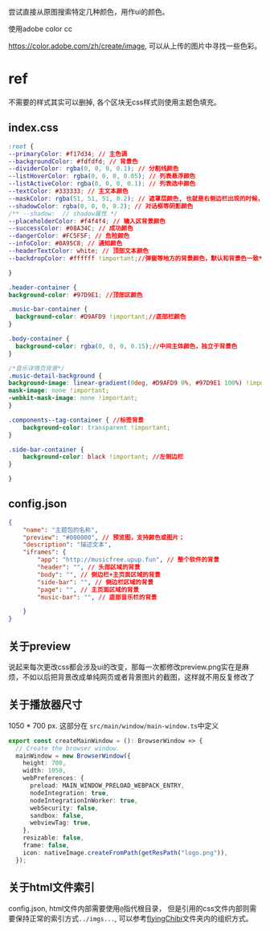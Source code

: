 尝试直接从原图搜索特定几种颜色，用作ui的颜色。

使用adobe color cc

https://color.adobe.com/zh/create/image, 可以从上传的图片中寻找一些色彩。

# ref

不需要的样式其实可以删掉, 各个区块无css样式则使用主题色填充。

## index.css
```css
:root {
--primaryColor: #f17d34; // 主色调
--backgroundColor: #fdfdfd; // 背景色
--dividerColor: rgba(0, 0, 0, 0.1); // 分割线颜色
--listHoverColor: rgba(0, 0, 0, 0.05); // 列表悬浮颜色
--listActiveColor: rgba(0, 0, 0, 0.1); // 列表选中颜色
--textColor: #333333; // 主文本颜色
--maskColor: rgba(51, 51, 51, 0.2); // 遮罩层颜色, 也就是右侧边栏出现的时候，左边的颜色
--shadowColor: rgba(0, 0, 0, 0.2); // 对话框等阴影颜色
/** --shadow:  // shadow属性 */
--placeholderColor: #f4f4f4; // 输入区背景颜色
--successColor: #08A34C; // 成功颜色
--dangerColor: #FC5F5F; // 危险颜色
--infoColor: #0A95C8; // 通知颜色
--headerTextColor: white; // 顶部文本颜色
--backdropColor: #ffffff !important;//弹窗等地方的背景颜色，默认和背景色一致*/

}

.header-container {
background-color: #97D9E1; //顶部区颜色

.music-bar-container {
  background-color: #D9AFD9 !important;//底部栏颜色
}

.body-container {
  background-color: rgba(0, 0, 0, 0.15);//中间主体颜色，独立于背景色
}

/*音乐详情页背景*/
.music-detail-background {
background-image: linear-gradient(0deg, #D9AFD9 0%, #97D9E1 100%) !important;
mask-image: none !important;
-webkit-mask-image: none !important;
}

.components--tag-container { //标签背景
    background-color: transparent !important;
}

.side-bar-container {
    background-color: black !important; //左侧边栏
}

}
```

## config.json
```json
{
    "name": "主题包的名称",
    "preview": "#000000", // 预览图，支持颜色或图片；
    "description": "描述文本",
    "iframes": {
        "app": "http://musicfree.upup.fun", // 整个软件的背景
        "header": "", // 头部区域的背景
        "body": "", // 侧边栏+主页面区域的背景
        "side-bar": "", // 侧边栏区域的背景
        "page": "", // 主页面区域的背景
        "music-bar": "", // 底部音乐栏的背景

    }
}
```

## 关于preview

说起来每次更改css都会涉及ui的改变，那每一次都修改preview.png实在是麻烦，不如以后把背景改成单纯网页或者背景图片的截图，这样就不用反复修改了

## 关于播放器尺寸

 1050 * 700 px. 这部分在 `src/main/window/main-window.ts`中定义

```ts
export const createMainWindow = (): BrowserWindow => {
  // Create the browser window.
  mainWindow = new BrowserWindow({
    height: 700,
    width: 1050,
    webPreferences: {
      preload: MAIN_WINDOW_PRELOAD_WEBPACK_ENTRY,
      nodeIntegration: true,
      nodeIntegrationInWorker: true,
      webSecurity: false,
      sandbox: false,
      webviewTag: true,
    },
    resizable: false,
    frame: false,
    icon: nativeImage.createFromPath(getResPath("logo.png")),
  });
  ```


## 关于html文件索引

config.json, html文件内部需要使用`@`指代根目录， 但是引用的css文件内部则需要保持正常的索引方式`../imgs...`, 可以参考[flyingChibi](./flyingChibi/)文件夹内的组织方式。